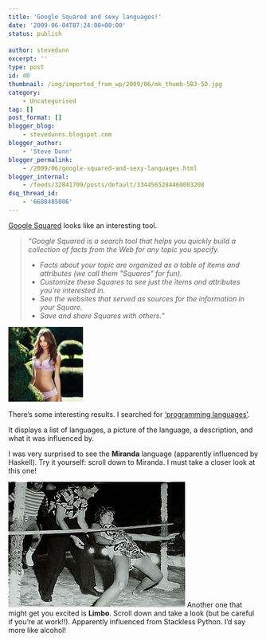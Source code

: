 ```yaml
---
title: 'Google Squared and sexy languages!'
date: '2009-06-04T07:24:00+00:00'
status: publish

author: stevedunn
excerpt: ''
type: post
id: 40
thumbnail: /img/imported_from_wp/2009/06/mk_thumb-5B3-5D.jpg
category:
    - Uncategorised
tag: []
post_format: []
blogger_blog:
    - stevedunns.blogspot.com
blogger_author:
    - 'Steve Dunn'
blogger_permalink:
    - /2009/06/google-squared-and-sexy-languages.html
blogger_internal:
    - /feeds/32841709/posts/default/3344565284460003208
dsq_thread_id:
    - '6688485006'
---
```

[Google Squared](http://www.google.com/squared) looks like an interesting tool.

> *“Google Squared is a search tool that helps you quickly build a collection of facts from the Web for any topic you specify.*
> 
> - *Facts about your topic are organized as a table of items and attributes (we call them "Squares" for fun).*
> - *Customize these Squares to see just the items and attributes you’re interested in.*
> - *See the websites that served as sources for the information in your Square.*
> - *Save and share Squares with others.”*

 [![mk](/img/imported_from_wp/2009/06/mk_thumb-5B3-5D.jpg "mk")](/wp-content/uploads/2009/06/mk_thumb-5B3-5D.jpg)

There’s some interesting results. I searched for [‘programming languages’](http://www.google.com/squared/search?q=programming+languages#).

It displays a list of languages, a picture of the language, a description, and what it was influenced by.

I was very surprised to see the **Miranda** language (apparently influenced by Haskell). Try it yourself: scroll down to Miranda. I must take a closer look at this one!

**[![limbo](/img/imported_from_wp/2009/06/limbo_thumb-5B1-5D.jpg "limbo")](/wp-content/uploads/2009/06/limbo_thumb-5B1-5D.jpg)** Another one that might get you excited is **Limbo**. Scroll down and take a look (but be careful if you’re at work!!). Apparently influenced from Stackless Python. I’d say more like alcohol!